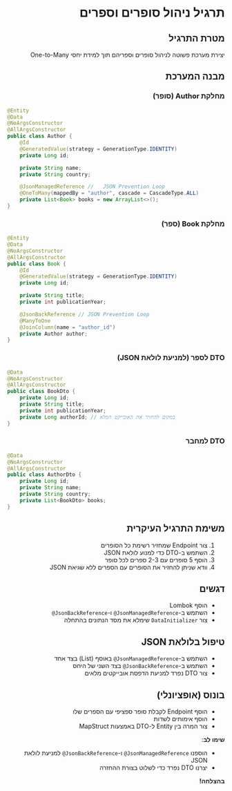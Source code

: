 <div dir = "rtl">

# תרגיל ניהול סופרים וספרים

## מטרת התרגיל
יצירת מערכת פשוטה לניהול סופרים וספריהם תוך למידת יחסי One-to-Many

## מבנה המערכת

### מחלקת Author (סופר)
</div>

```java
@Entity
@Data
@NoArgsConstructor
@AllArgsConstructor
public class Author {
    @Id
    @GeneratedValue(strategy = GenerationType.IDENTITY)
    private Long id;

    private String name;
    private String country;

    @JsonManagedReference //   JSON Prevention Loop
    @OneToMany(mappedBy = "author", cascade = CascadeType.ALL)
    private List<Book> books = new ArrayList<>();
}
```

<div dir="rtl">

### מחלקת Book (ספר)

</div>

```java
@Entity
@Data
@NoArgsConstructor
@AllArgsConstructor
public class Book {
    @Id
    @GeneratedValue(strategy = GenerationType.IDENTITY)
    private Long id;

    private String title;
    private int publicationYear;

    @JsonBackReference // JSON Prevention Loop
    @ManyToOne
    @JoinColumn(name = "author_id")
    private Author author;
}
```

<div dir="rtl">

### DTO לספר (למניעת לולאת JSON)
</div>

```java
@Data
@NoArgsConstructor
@AllArgsConstructor
public class BookDto {
    private Long id;
    private String title;
    private int publicationYear;
    private Long authorId; // במקום להחזיר את האובייקט המלא
}
```

<div dir="rtl">

### DTO למחבר
</div>

```java
@Data
@NoArgsConstructor
@AllArgsConstructor
public class AuthorDto {
    private Long id;
    private String name;
    private String country;
    private List<BookDto> books;
}
```

<div dir="rtl">

## משימת התרגיל העיקרית
1. צור Endpoint שמחזיר רשימת כל הסופרים
2. השתמש ב-DTO כדי למנוע לולאת JSON
3. הוסף 5 סופרים עם 2-3 ספרים לכל סופר
4. וודא שניתן להחזיר את הסופרים עם הספרים ללא שגיאת JSON

## דגשים
- הוסף Lombok
- השתמש ב-`JsonManagedReference@` ו-`JsonBackReference@`
- צור `DataInitializer` שימלא את מסד הנתונים בהתחלה

## טיפול בלולאת JSON
- השתמש ב-`JsonManagedReference@` באוסף (List) בצד אחד
- השתמש ב-`JsonBackReference@` בצד השני של היחס
- צור DTO נפרד למניעת הדפסת אובייקטים מלאים

## בונוס (אופציונלי)
- הוסף Endpoint לקבלת סופר ספציפי עם הספרים שלו
- הוסף אימותים לשדות
- צור המרה בין Entity ל-DTO באמצעות MapStruct

**שימו לב**:
- הוספנו `JsonManagedReference@` ו-`JsonBackReference@` למניעת לולאת JSON
- יצרנו DTO נפרד כדי לשלוט בצורת ההחזרה

**בהצלחה!**
</div>